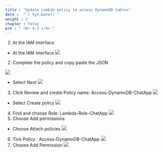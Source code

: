 ```yaml
---
title : "Update Lambda policy to access DynamoDB tables"
date :  "`r Sys.Date()`" 
weight : 3
chapter : false
pre : " <b> 4.3 </b> "
---
```

1. At the IAM interface
- At the IAM interface
![](../../WorkShop2/04.dynamodb/4.3.update-policy/109.png?featherlight=false&width=90pc)
2. Complete the policy and copy paste the JSON 

![](../../WorkShop2/04.dynamodb/4.3.update-policy/110.png?featherlight=false&width=90pc)
- Select Next
![](../../WorkShop2/04.dynamodb/4.3.update-policy/111.png?featherlight=false&width=90pc)
3. Click Review and create
Policy name: Access-DynamoDB-ChatApp
![](../../WorkShop2/04.dynamodb/4.3.update-policy/112.png?featherlight=false&width=90pc)
- Select Create policy
![](../../WorkShop2/04.dynamodb/4.3.update-policy/113.png?featherlight=false&width=90pc)
4. Find and choose Role: Lambda-Role-ChatApp
![](../../WorkShop2/04.dynamodb/4.3.update-policy/114.png?featherlight=false&width=90pc)
5. Choose Add permissions
- Choose Attach policies
![](../../WorkShop2/04.dynamodb/4.3.update-policy/115.png?featherlight=false&width=90pc)
6. Tick Policy : Access-DynamoDB-ChatApp
![](../../WorkShop2/04.dynamodb/4.3.update-policy/116.png?featherlight=false&width=90pc)
7. Choose Add Permission
![](../../WorkShop2/04.dynamodb/4.3.update-policy/117.png?featherlight=false&width=90pc)
